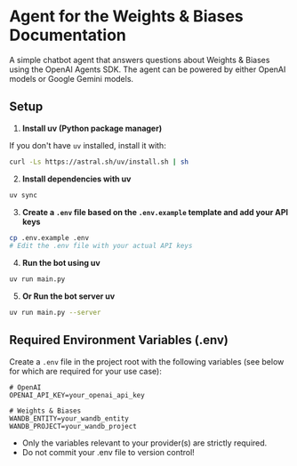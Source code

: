 # Agent for the Weights & Biases Documentation 

A simple chatbot agent that answers questions about Weights & Biases using the OpenAI Agents SDK. The agent can be powered by either OpenAI models or Google Gemini models.

## Setup

1. **Install uv (Python package manager)**

If you don't have `uv` installed, install it with:

```bash
curl -Ls https://astral.sh/uv/install.sh | sh
```

2. **Install dependencies with uv**

```bash
uv sync
```

3. **Create a `.env` file based on the `.env.example` template and add your API keys**

```bash
cp .env.example .env
# Edit the .env file with your actual API keys
```

4. **Run the bot using uv**

```bash
uv run main.py
```

5. **Or Run the bot server uv**

```bash
uv run main.py --server
```

## Required Environment Variables (.env)

Create a `.env` file in the project root with the following variables (see below for which are required for your use case):

```
# OpenAI
OPENAI_API_KEY=your_openai_api_key

# Weights & Biases
WANDB_ENTITY=your_wandb_entity
WANDB_PROJECT=your_wandb_project
```

- Only the variables relevant to your provider(s) are strictly required.
- Do not commit your .env file to version control!


